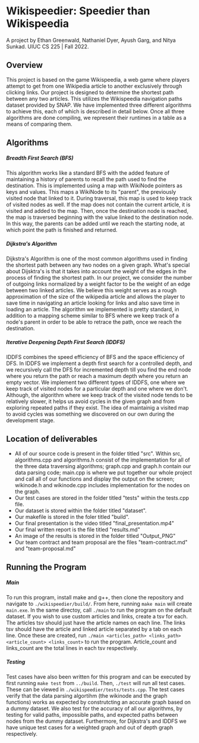 # Wikispeedier: Speedier than Wikispeedia
A project by Ethan Greenwald, Nathaniel Dyer, Ayush Garg, and Nitya Sunkad.
UIUC CS 225 | Fall 2022.

## Overview
This project is based on the game Wikispeedia, a web game where players attempt to get from one Wikipedia article to another exclusively through clicking links. Our project is designed to determine the shortest path between any two articles. This utilizes the Wikispeedia navigation paths dataset provided by SNAP. We have implemented three different algorithms to achieve this, each of which is described in detail below. Once all three algorithms are done compiling, we represent their runtimes in a table as a means of comparing them.

## Algorithms
##### **Breadth First Search (BFS)**
This algorithm works like a standard BFS with the added feature of maintaining a history of parents to recall the path used to find the destination. This is implemented using a map with WikiNode pointers as keys and values. This maps a WikiNode to its "parent", the previously visited node that linked to it. During traversal, this map is used to keep track of visited nodes as well. If the map does not contain the current article, it is visited and added to the map. Then, once the destination node is reached, the map is traversed beginning with the value linked to the destination node. In this way, the parents can be added until we reach the starting node, at which point the path is finished and returned.
##### **Dijkstra's Algorithm**
Dijkstra's Algorithm is one of the most common algorithms used in finding the shortest path between any two nodes on a given graph. What's special about Dijsktra's is that it takes into account the weight of the edges in the process of finding the shortest path. In our project, we consider the number of outgoing links normalized by a weight factor to be the weight of an edge between two linked articles. We believe this weight serves as a rough approximation of the size of the wikipedia article and allows the player to save time in navigating an article looking for links and also save time in loading an article. The algorithm we implemented is pretty standard, in addition to a mapping scheme similar to BFS where we keep track of a node's parent in order to be able to retrace the path, once we reach the destination. 
##### **Iterative Deepening Depth First Search (IDDFS)**
IDDFS combines the speed efficiency of BFS and the space efficiency of DFS. In IDDFS we implement a depth first search for a controlled depth, and we recursively call the DFS for incremented depth till you find the end node where you return the path or reach a maximum depth where you return an empty vector. We implement two different types of IDDFS, one where we keep track of visited nodes for a particular depth and one where we don't. Although, the algorithm where we keep track of the visited node tends to be relatively slower, it helps us avoid cycles in the given graph and from exploring repeated paths if they exist. The idea of maintainig a visited map to avoid cycles was something we discovered on our own during the development stage.
## Location of deliverables
* All of our source code is present in the folder titled "src". Within src, algorithms.cpp and algorithms.h consist of the implementation for all of the three data traversing algorithms; graph.cpp and graph.h contain our data parsing code; main.cpp is where we put together our whole project and call all of our functions and display the output on the screen; wikinode.h and wikinode.cpp includes implementation for the nodes on the graph.
* Our test cases are stored in the folder titled "tests" within the tests.cpp file.
* Our dataset is stored within the folder titled "dataset".
* Our makefile is stored in the foler titled "build".
* Our final presentation is the video titled "final_presentation.mp4"
* Our final written report is the file titled "results.md"
* An image of the results is stored in the folder titled "Output_PNG"
* Our team contract and team proposal are the files "team-contract.md" and "team-proposal.md"
## Running the Program
##### Main
To run this program, install make and g++, then clone the repository and navigate to `./wikispeedier/build/`. From here, running `make main` will create `main.exe`. In the same directoy, call `./main` to run the program on the default dataset. If you wish to use custom articles and links, create a tsv for each. The articles tsv should just have the article names on each line. The links tsv should have the article and linked article separated by a tab on each line. Once these are created, run `./main <articles_path> <links_path> <article_count> <links_count>` to run the program. Article_count and links_count are the total lines in each tsv respectively.
##### Testing
Test cases have also been written for this program and can be executed by first running `make test` from `../build`. Then, `./test` will run all test cases. These can be viewed in `./wikispeedier/tests/tests.cpp`. The test cases verify that the data parsing algortihm (the wikinode and the graph functions) works as expected by construtcting an accurate graph based on a dummy dataset. We also test for the accuracy of all our algorithms, by testing for valid paths, impossible paths, and expected paths between nodes from the dummy dataset. Furthermore, for Dijkstra's and IDDFS we have unique test cases for a weighted graph and out of depth graph respectively.
